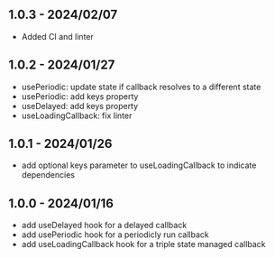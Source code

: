 ## 1.0.3 - 2024/02/07

- Added CI and linter

## 1.0.2 - 2024/01/27

- usePeriodic: update state if callback resolves to a different state
- usePeriodic: add keys property
- useDelayed: add keys property
- useLoadingCallback: fix linter

## 1.0.1 - 2024/01/26

- add optional keys parameter to useLoadingCallback to indicate dependencies

## 1.0.0 - 2024/01/16

- add useDelayed hook for a delayed callback
- add usePeriodic hook for a periodicly run callback
- add useLoadingCallback hook for a triple state managed callback
